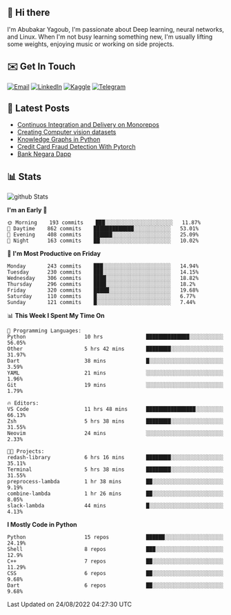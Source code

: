 ## 👋 Hi there

I'm Abubakar Yagoub, I'm passionate about Deep learning, neural networks, and
Linux. When I'm not busy learning something new, I'm usually lifting some
weights, enjoying music or working on side projects.

## ✉️ Get In Touch

[![Email](https://img.shields.io/badge/Email-f1f1f1?style=for-the-badge&logo=gmail&logoColor=0f111a)](mailto:git@blacksuan19.dev)
[![LinkedIn](https://img.shields.io/badge/LinkedIn-0077B5?style=for-the-badge&logo=linkedin&logoColor=white)](https://www.linkedin.com/in/blacksuan19/)
[![Kaggle](https://img.shields.io/badge/Kaggle-5acfff?style=for-the-badge&logo=kaggle&logoColor=white)](http://kaggle.com/abubakaryagob/)
[![Telegram](https://img.shields.io/badge/Telegram-2CA5E0?style=for-the-badge&logo=telegram&logoColor=white)](https://t.me/blacksuan19)

## 📩 Latest Posts

<!-- BLOG-POST-LIST:START -->
- [Continuos Integration and Delivery on Monorepos](http://blacksuan19.dev/blog/github-actions-monorepos/)
- [Creating Computer vision datasets](http://blacksuan19.dev/blog/creating-datasets/)
- [Knowledge Graphs in Python](http://blacksuan19.dev/projects/Knowledge_Graphs/)
- [Credit Card Fraud Detection With Pytorch](http://blacksuan19.dev/projects/credit-card-fraud-detection-with-pytorch/)
- [Bank Negara Dapp](http://blacksuan19.dev/projects/bank-negara/)
<!-- BLOG-POST-LIST:END -->

## 📊 Stats

![github Stats](https://github-readme-stats.vercel.app/api?username=blacksuan19&theme=github_dark&show_icons=true&count_private=true&custom_title=Github%20Stats&hide_border=true)

<!--START_SECTION:waka-->
**I'm an Early 🐤** 

```text
🌞 Morning    193 commits    ███░░░░░░░░░░░░░░░░░░░░░░   11.87% 
🌆 Daytime    862 commits    █████████████░░░░░░░░░░░░   53.01% 
🌃 Evening    408 commits    ██████░░░░░░░░░░░░░░░░░░░   25.09% 
🌙 Night      163 commits    ██░░░░░░░░░░░░░░░░░░░░░░░   10.02%

```
📅 **I'm Most Productive on Friday** 

```text
Monday       243 commits    ███░░░░░░░░░░░░░░░░░░░░░░   14.94% 
Tuesday      230 commits    ███░░░░░░░░░░░░░░░░░░░░░░   14.15% 
Wednesday    306 commits    ████░░░░░░░░░░░░░░░░░░░░░   18.82% 
Thursday     296 commits    ████░░░░░░░░░░░░░░░░░░░░░   18.2% 
Friday       320 commits    █████░░░░░░░░░░░░░░░░░░░░   19.68% 
Saturday     110 commits    █░░░░░░░░░░░░░░░░░░░░░░░░   6.77% 
Sunday       121 commits    █░░░░░░░░░░░░░░░░░░░░░░░░   7.44%

```


📊 **This Week I Spent My Time On** 

```text
💬 Programming Languages: 
Python                   10 hrs              ██████████████░░░░░░░░░░░   56.05% 
Other                    5 hrs 42 mins       ████████░░░░░░░░░░░░░░░░░   31.97% 
Dart                     38 mins             █░░░░░░░░░░░░░░░░░░░░░░░░   3.59% 
YAML                     21 mins             ░░░░░░░░░░░░░░░░░░░░░░░░░   1.96% 
Git                      19 mins             ░░░░░░░░░░░░░░░░░░░░░░░░░   1.79%

🔥 Editors: 
VS Code                  11 hrs 48 mins      ████████████████░░░░░░░░░   66.13% 
Zsh                      5 hrs 38 mins       ████████░░░░░░░░░░░░░░░░░   31.55% 
Neovim                   24 mins             ░░░░░░░░░░░░░░░░░░░░░░░░░   2.33%

🐱‍💻 Projects: 
redash-library           6 hrs 16 mins       ████████░░░░░░░░░░░░░░░░░   35.11% 
Terminal                 5 hrs 38 mins       ████████░░░░░░░░░░░░░░░░░   31.55% 
preprocess-lambda        1 hr 38 mins        ██░░░░░░░░░░░░░░░░░░░░░░░   9.19% 
combine-lambda           1 hr 26 mins        ██░░░░░░░░░░░░░░░░░░░░░░░   8.05% 
slack-lambda             44 mins             █░░░░░░░░░░░░░░░░░░░░░░░░   4.13%

```

**I Mostly Code in Python** 

```text
Python                   15 repos            ██████░░░░░░░░░░░░░░░░░░░   24.19% 
Shell                    8 repos             ███░░░░░░░░░░░░░░░░░░░░░░   12.9% 
C++                      7 repos             ██░░░░░░░░░░░░░░░░░░░░░░░   11.29% 
CSS                      6 repos             ██░░░░░░░░░░░░░░░░░░░░░░░   9.68% 
Dart                     6 repos             ██░░░░░░░░░░░░░░░░░░░░░░░   9.68%

```



 Last Updated on 24/08/2022 04:27:30 UTC
<!--END_SECTION:waka-->

